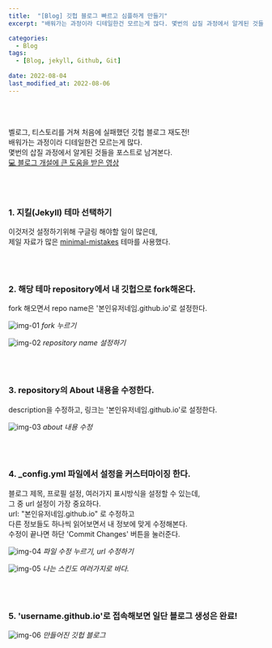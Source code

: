 ```yaml
---
title:  "[Blog] 깃헙 블로그 빠르고 심플하게 만들기"
excerpt: "배워가는 과정이라 디테일한건 모르는게 많다. 몇번의 삽질 과정에서 알게된 것들을 포스트로 남겨본다."

categories:
  - Blog
tags:
  - [Blog, jekyll, Github, Git]
 
date: 2022-08-04
last_modified_at: 2022-08-06
---
```


<br>
<br>

벨로그, 티스토리를 거쳐 처음에 실패했던 깃헙 블로그 재도전!<br>
배워가는 과정이라 디테일한건 모르는게 많다.<br>
몇번의 삽질 과정에서 알게된 것들을 포스트로 남겨본다.<br>
[💻 블로그 개설에 큰 도움을 받은 영상]

<br>
<br>

### 1. 지킬(Jekyll) 테마 선택하기

이것저것 설정하기위해 구글링 해야할 일이 많은데,<br>
제일 자료가 많은 [minimal-mistakes] 테마를 사용했다.<br>

<br>
<br>

### 2. 해당 테마 repository에서 내 깃헙으로 fork해온다.

fork 해오면서 repo name은 '본인유저네임.github.io'로 설정한다.

![img-01](https://user-images.githubusercontent.com/81657811/182747830-1e02f0e1-6525-4d5b-8763-c6c5e672f82a.png)
_fork 누르기_

![img-02](https://user-images.githubusercontent.com/81657811/182747989-cde29edf-b76e-4b17-88ed-3138068e242f.png)
_repository name 설정하기_

<br>
<br>

### 3. repository의 About 내용을 수정한다.

description을 수정하고, 링크는 '본인유저네임.github.io'로 설정한다.

![img-03](https://user-images.githubusercontent.com/81657811/182748343-a4ec1868-c5ed-45c6-b98b-d3500fd85202.png)
_about 내용 수정_

<br>
<br>

### 4. \_config.yml 파일에서 설정을 커스터마이징 한다.

블로그 제목, 프로필 설정, 여러가지 표시방식을 설정할 수 있는데, <br>
그 중 url 설정이 가장 중요하다.<br>
url: "본인유저네임.github.io" 로 수정하고 <br>
다른 정보들도 하나씩 읽어보면서 내 정보에 맞게 수정해본다.<br>
수정이 끝나면 하단 'Commit Changes' 버튼을 눌러준다.

![img-04](https://user-images.githubusercontent.com/81657811/182748522-c7861666-1e3e-4804-ac0a-694441a82f4d.png)
_파일 수정 누르기, url 수정하기_

![img-05](https://user-images.githubusercontent.com/81657811/182748573-4c1e2dd7-1320-4b1d-9e0c-354f8c909555.png)
_나는 스킨도 여러가지로 바다._

<br>
<br>

### 5. 'username.github.io'로 접속해보면 일단 블로그 생성은 완료!

![img-06](https://user-images.githubusercontent.com/81657811/182748644-4690b057-2b75-4334-ac32-303841998069.png)
_만들어진 깃헙 블로그_

<br>
<br>



[💻 블로그 개설에 큰 도움을 받은 영상]: https://youtu.be/ACzFIAOsfpM
[minimal-mistakes]: https://github.com/topics/jekyll-theme
